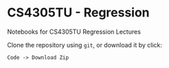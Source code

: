  # CS4305TU - Regression
 
Notebooks for CS4305TU Regression Lectures

Clone the repository using `git`, or download it by click:

``
Code -> Download Zip
``
